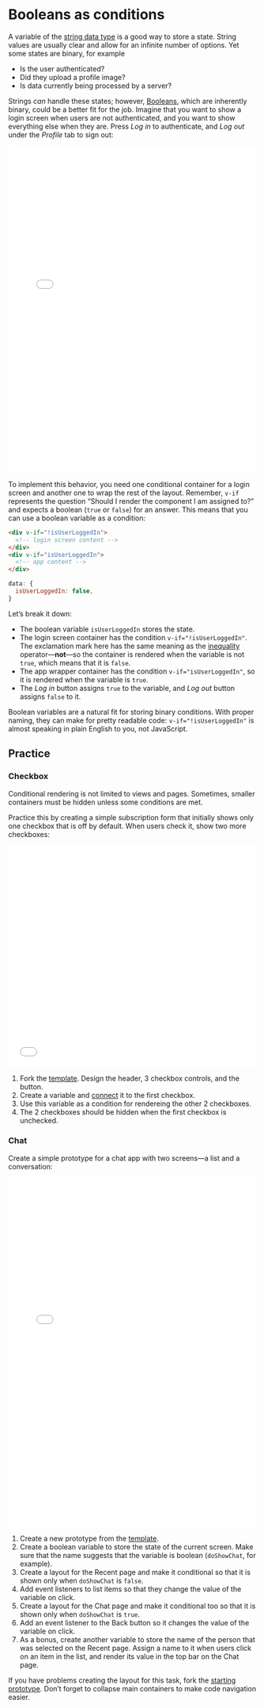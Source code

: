 # Booleans as conditions

A variable of the [string data type](./../Data/variables.html#strings) is a good way to store a state. String values are usually clear and allow for an infinite number of options. Yet some states are binary, for example
- Is the user authenticated?
- Did they upload a profile image?
- Is data currently being processed by a server?

Strings _can_ handle these states; however, [Booleans](./../Data/variables.html#boolean), which are inherently binary, could be a better fit for the job. Imagine that you want to show a login screen when users are not authenticated, and you want to show everything else when they are. Press *Log in* to authenticate, and *Log out* under the *Profile* tab to sign out:

<iframe height="660" style="width: 100%;" scrolling="no" title="Conditionals—Booleans—Login" src="//codepen.io/andgordy/embed/mgOywy/?height=660&theme-id=36403&default-tab=result" frameborder="no" allowtransparency="true" allowfullscreen="true">
  See the Pen <a href='https://codepen.io/andgordy/pen/mgOywy/'>Conditionals—Booleans—Login</a> by And Gordy
  (<a href='https://codepen.io/andgordy'>@andgordy</a>) on <a href='https://codepen.io'>CodePen</a>.
</iframe>

To implement this behavior, you need one conditional container for a login screen and another one to wrap the rest of the layout. Remember, `v-if` represents the question “Should I render the component I am assigned to?” and expects a boolean (`true` or `false`) for an answer. This means that you can use a boolean variable as a condition:

```html
<div v-if="!isUserLoggedIn">
  <!-- login screen content -->
</div>
<div v-if="isUserLoggedIn">
  <!-- app content -->
</div>
```
```js
data: {
  isUserLoggedIn: false,
}
```

Let’s break it down:

- The boolean variable `isUserLoggedIn` stores the state.
- The login screen container has the condition `v-if="!isUserLoggedIn"`. The exclamation mark here has the same meaning as the [inequality](./not.md) operator—**not**—so the container is rendered when the variable is not `true`, which means that it is `false`.
- The app wrapper container has the condition `v-if="isUserLoggedIn"`, so it is rendered when the variable is `true`.
- The *Log in* button assigns `true` to the variable, and *Log out* button assigns `false` to it.

Boolean variables are a natural fit for storing binary conditions. With proper naming, they can make for pretty readable code: `v-if="!isUserLoggedIn"` is almost speaking in plain English to you, not JavaScript.

## Practice

### Checkbox

Conditional rendering is not limited to views and pages. Sometimes, smaller containers must be hidden unless some conditions are met.

Practice this by creating a simple subscription form that initially shows only one checkbox that is off by default. When users check it, show two more checkboxes:

<iframe height="447" style="width: 100%;" scrolling="no" title="Conditionals—Boolean—Task—Checkbox" src="//codepen.io/andgordy/embed/ZZBQLv/?height=447&theme-id=36403&default-tab=result" frameborder="no" allowtransparency="true" allowfullscreen="true">
  See the Pen <a href='https://codepen.io/andgordy/pen/ZZBQLv/'>Conditionals—Boolean—Task—Checkbox</a> by And Gordy
  (<a href='https://codepen.io/andgordy'>@andgordy</a>) on <a href='https://codepen.io'>CodePen</a>.
</iframe>

1. Fork the [template](https://codepen.io/andgordy/pen/OqQPNa). Design the header, 3 checkbox controls, and the button.
2. Create a variable and [connect](./../Data/forms.md#checkbox) it to the first checkbox.
3. Use this variable as a condition for rendereing the other 2 checkboxes.
4. The 2 checkboxes should be hidden when the first checkbox is unchecked.

### Chat

Create a simple prototype for a chat app with two screens—a list and a conversation:

<iframe height="705" style="width: 100%;" scrolling="no" title="Conditionals—Boolean—Task—Chat" src="//codepen.io/andgordy/embed/GLNrVb/?height=705&theme-id=36403&default-tab=result" frameborder="no" allowtransparency="true" allowfullscreen="true">
  See the Pen <a href='https://codepen.io/andgordy/pen/GLNrVb/'>Conditionals—Boolean—Task—Chat</a> by And Gordy
  (<a href='https://codepen.io/andgordy'>@andgordy</a>) on <a href='https://codepen.io'>CodePen</a>.
</iframe>

1. Create a new prototype from the [template](https://codepen.io/andgordy/pen/OqQPNa).
2. Create a boolean variable to store the state of the current screen. Make sure that the name suggests that the variable is boolean (`doShowChat`, for example).
3. Create a layout for the Recent page and make it conditional so that it is shown only when `doShowChat` is `false`.
4. Add event listeners to list items so that they change the value of the variable on click.
5. Create a layout for the Chat page and make it conditional too so that it is shown only when `doShowChat` is `true`.
6. Add an event listener to the Back button so it changes the value of the variable on click.
6. As a bonus, create another variable to store the name of the person that was selected on the Recent page. Assign a name to it when users click on an item in the list, and render its value in the top bar on the Chat page.

If you have problems creating the layout for this task, fork the [starting prototype](https://codepen.io/andgordy/pen/XQNMNE?editors=1000). Don’t forget to collapse main containers to make code navigation easier.
